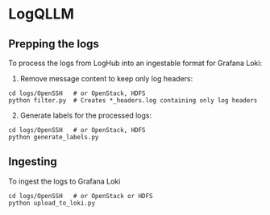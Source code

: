 # LogQLLM

## Prepping the logs

To process the logs from LogHub into an ingestable format for Grafana Loki:

1. Remove message content to keep only log headers:
```
cd logs/OpenSSH   # or OpenStack, HDFS
python filter.py  # Creates *_headers.log containing only log headers
```

2. Generate labels for the processed logs:
```
cd logs/OpenSSH   # or OpenStack, HDFS
python generate_labels.py
```

## Ingesting

To ingest the logs to Grafana Loki

```
cd logs/OpenSSH   # or OpenStack or HDFS
python upload_to_loki.py
```
